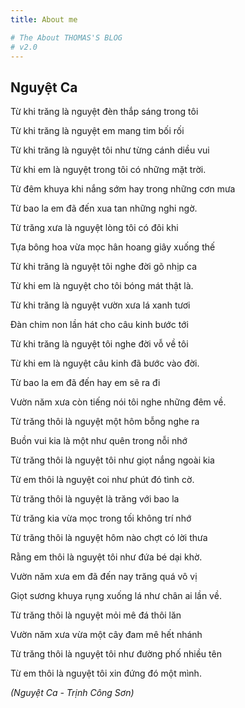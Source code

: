 ```yaml
---
title: About me

# The About THOMAS'S BLOG
# v2.0
---
```


## Nguyệt Ca

Từ khi trăng là nguyệt đèn thắp sáng trong tôi

Từ khi trăng là nguyệt em mang tim bối rối

Từ khi trăng là nguyệt tôi như từng cánh diều vui

Từ khi em là nguyệt trong tôi có những mặt trời.



Từ đêm khuya khi nắng sớm hay trong những cơn mưa

Từ bao la em đã đến xua tan những nghi ngờ.


Từ trăng xưa là nguyệt lòng tôi có đôi khi

Tựa bông hoa vừa mọc hân hoang giây xuống thế

Từ khi trăng là nguyệt tôi nghe đời gõ nhịp ca

Từ khi em là nguyệt cho tôi bóng mát thật là.


Từ khi trăng là nguyệt vườn xưa lá xanh tươi

Đàn chim non lần hát cho câu kinh bước tới

Từ khi trăng là nguyệt tôi nghe đời vỗ về tôi

Từ khi em là nguyệt câu kinh đã bước vào đời.


Từ bao la em đã đến hay em sẽ ra đi

Vườn năm xưa còn tiếng nói tôi nghe những đêm về.


Từ trăng thôi là nguyệt một hôm bỗng nghe ra

Buồn vui kia là một như quên trong nỗi nhớ

Từ trăng thôi là nguyệt tôi như giọt nắng ngoài kia

Từ em thôi là nguyệt coi như phút đó tình cờ.


Từ trăng thôi là nguyệt là trăng với bao la

Từ trăng kia vừa mọc trong tối không trí nhớ

Từ trăng thôi là nguyệt hôm nào chợt có lời thưa

Rằng em thôi là nguyệt tôi như đứa bé dại khờ.


Vườn năm xưa em đã đến nay trăng quá vô vị

Giọt sương khuya rụng xuống lá như chân ai lần về.


Từ trăng thôi là nguyệt mỏi mê đá thôi lăn

Vườn năm xưa vừa một cây đam mê hết nhánh

Từ trăng thôi là nguyệt tôi như đường phố nhiều tên

Từ em thôi là nguyệt tôi xin đứng đó một mình.


*(Nguyệt Ca - Trịnh Công Sơn)*
